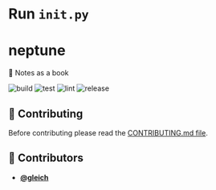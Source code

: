 <!-- DO NOT REMOVE - contributor_list:data:start:["gleich"]:end -->

# Run `init.py`

# neptune

📜 Notes as a book

![build](https://github.com/gleich/neptune/workflows/build/badge.svg)
![test](https://github.com/gleich/neptune/workflows/test/badge.svg)
![lint](https://github.com/gleich/neptune/workflows/lint/badge.svg)
![release](https://github.com/gleich/neptune/workflows/release/badge.svg)

## 🙌 Contributing

Before contributing please read the [CONTRIBUTING.md file](https://github.com/gleich/neptune/blob/master/CONTRIBUTING.md).

<!-- DO NOT REMOVE - contributor_list:start -->

## 👥 Contributors

- **[@gleich](https://github.com/gleich)**

<!-- DO NOT REMOVE - contributor_list:end -->
